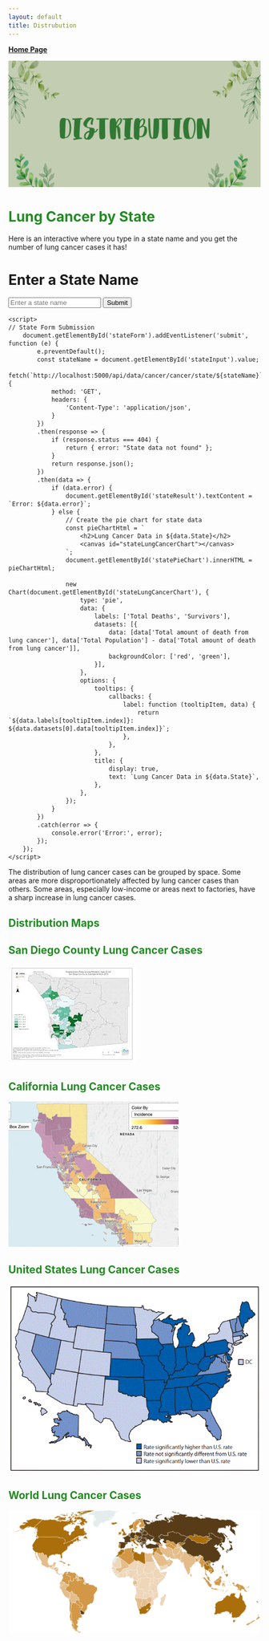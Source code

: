 ```yaml
---
layout: default
title: Distrubution
---
```


[**Home Page**](/index.md)

![Alt text](images/DISTRIBUTION.png)

# <span style="color: #228B22"> Lung Cancer by State </span>
Here is an interactive where you type in a state name and you get the number of lung cancer cases it has!

<!-- Title and introductory information about an interactive lung cancer data lookup by state -->
<body>
    <h1>Enter a State Name</h1>
    <form id="stateForm">
        <input type="text" id="stateInput" placeholder="Enter a state name">
        <button type="submit">Submit</button>
    </form>
    <div id="stateResult">
        <!-- The result for state data from the backend will be displayed here -->
    </div>
    <div id="statePieChart">
        <!-- The pie chart for state data will be displayed here -->
    </div>


    <script>
    // State Form Submission
        document.getElementById('stateForm').addEventListener('submit', function (e) {
            e.preventDefault();
            const stateName = document.getElementById('stateInput').value;
            fetch(`http://localhost:5000/api/data/cancer/cancer/state/${stateName}`, {
                method: 'GET',
                headers: {
                    'Content-Type': 'application/json',
                }
            })
            .then(response => {
                if (response.status === 404) {
                    return { error: "State data not found" };
                }
                return response.json();
            })
            .then(data => {
                if (data.error) {
                    document.getElementById('stateResult').textContent = `Error: ${data.error}`;
                } else {
                    // Create the pie chart for state data
                    const pieChartHtml = `
                        <h2>Lung Cancer Data in ${data.State}</h2>
                        <canvas id="stateLungCancerChart"></canvas>
                    `;
                    document.getElementById('statePieChart').innerHTML = pieChartHtml;

                    new Chart(document.getElementById('stateLungCancerChart'), {
                        type: 'pie',
                        data: {
                            labels: ['Total Deaths', 'Survivors'],
                            datasets: [{
                                data: [data['Total amount of death from lung cancer'], data['Total Population'] - data['Total amount of death from lung cancer']],
                                backgroundColor: ['red', 'green'],
                            }],
                        },
                        options: {
                            tooltips: {
                                callbacks: {
                                    label: function (tooltipItem, data) {
                                        return `${data.labels[tooltipItem.index]}: ${data.datasets[0].data[tooltipItem.index]}`;
                                    },
                                },
                            },
                            title: {
                                display: true,
                                text: `Lung Cancer Data in ${data.State}`,
                            },
                        },
                    });
                }
            })
            .catch(error => {
                console.error('Error:', error);
            });
        });
    </script>
</body>

<!-- This section describes the interactive lung cancer data lookup by state, including the input form and JavaScript code for fetching data. -->

The distribution of lung cancer cases can be grouped by space. Some areas are more disproportionately affected by lung cancer cases than others. Some areas, especially low-income or areas next to factories, have a sharp increase in lung cancer cases.

<!-- Information about the distribution of lung cancer cases based on geographical factors -->

## <span style="color: #228B22"> Distribution Maps </span>

<!-- Subsection title about distribution maps -->

## <span style="color: #228B22"> San Diego County Lung Cancer Cases </span>
![Alt text](<images/download (2).jpeg>)

<!-- Information about lung cancer cases in San Diego County with an image -->

## <span style="color: #228B22"> California Lung Cancer Cases </span>
![Alt text](<images/Screenshot 2020-07-20 08.57.36.png>)

<!-- Information about lung cancer cases in California with an image -->

## <span style="color: #228B22"> United States Lung Cancer Cases </span>
![Alt text](images/mm6936a8-F.gif)

<!-- Information about lung cancer cases in the United States with an image -->

## <span style="color: #228B22"> World Lung Cancer Cases </span>
![Alt text](images/Ch11_Lung_Rates_M-mobile.png)

<!-- Information about global lung cancer cases with an image -->
